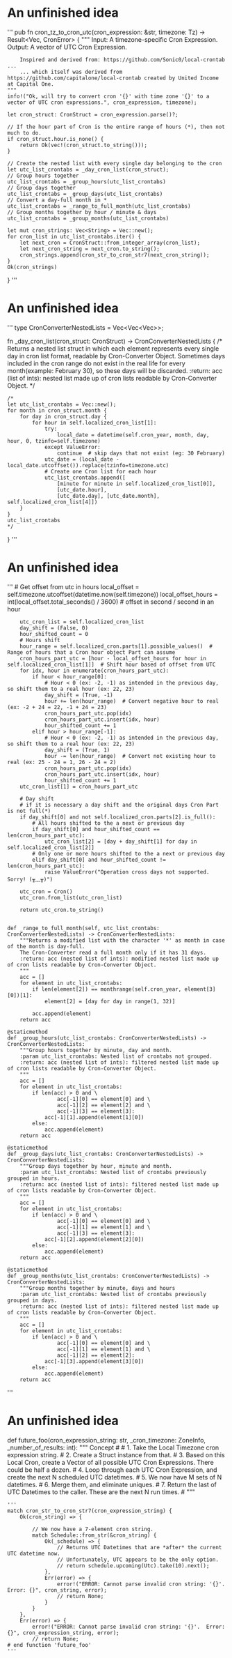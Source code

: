 
# An unfinished idea
'''
pub fn cron_tz_to_cron_utc(cron_expression: &str, timezone: Tz) -> Result<Vec<String>, CronError> {
	"""
		Input: A timezone-specific Cron Expression.
		Output: A vector of UTC Cron Expression.

		Inspired and derived from: https://github.com/Sonic0/local-crontab ...
		... which itself was derived from https://github.com/capitalone/local-crontab created by United Income at Capital One.
	"""
	info!("Ok, will try to convert cron '{}' with time zone '{}' to a vector of UTC cron expressions.", cron_expression, timezone);

	let cron_struct: CronStruct = cron_expression.parse()?;

	// If the hour part of Cron is the entire range of hours (*), then not much to do.
	if cron_struct.hour.is_none() {
		return Ok(vec!(cron_struct.to_string()));
	}
	
	// Create the nested list with every single day belonging to the cron
	let utc_list_crontabs = _day_cron_list(cron_struct);
	// Group hours together
	utc_list_crontabs = _group_hours(utc_list_crontabs)
	// Group days together
	utc_list_crontabs = _group_days(utc_list_crontabs)
	// Convert a day-full month in *
	utc_list_crontabs = _range_to_full_month(utc_list_crontabs)
	// Group months together by hour / minute & days
	utc_list_crontabs = _group_months(utc_list_crontabs)

	let mut cron_strings: Vec<String> = Vec::new();
	for cron_list in utc_list_crontabs.iter() {
		let next_cron = CronStruct::from_integer_array(cron_list);
		let next_cron_string = next_cron.to_string();
		cron_strings.append(cron_str_to_cron_str7(next_cron_string));
	}
	Ok(cron_strings)
}
'''


# An unfinished idea
'''
type CronConverterNestedLists = Vec<Vec<Vec<u32>>>;

fn _day_cron_list(cron_struct: CronStruct) -> CronConverterNestedLists {
	/* 
		Returns a nested list struct in which each element represents every single day in cron list format,
		readable by Cron-Converter Object. Sometimes days included in the cron range do not exist in the real life for every month(example: February 30),
		so these days will be discarded.
		:return: acc (list of ints): nested list made up of cron lists readable by Cron-Converter Object.
	*/

	/*
	let utc_list_crontabs = Vec::new();
	for month in cron_struct.month {
		for day in cron_struct.day {
			for hour in self.localized_cron_list[1]:
				try:
					local_date = datetime(self.cron_year, month, day, hour, 0, tzinfo=self.timezone)
				except ValueError:
					continue  # skip days that not exist (eg: 30 February)
				utc_date = (local_date - local_date.utcoffset()).replace(tzinfo=timezone.utc)
				# Create one Cron list for each hour
				utc_list_crontabs.append([
					[minute for minute in self.localized_cron_list[0]],
					[utc_date.hour],
					[utc_date.day], [utc_date.month], self.localized_cron_list[4]])
		}
	}
	utc_list_crontabs
	*/	
}
'''

# An unfinished idea
'''
		# Get offset from utc in hours
		local_offset = self.timezone.utcoffset(datetime.now(self.timezone))
		local_offset_hours = int(local_offset.total_seconds() / 3600)  # offset in second / second in an hour

		utc_cron_list = self.localized_cron_list
		day_shift = (False, 0)
		hour_shifted_count = 0
		# Hours shift
		hour_range = self.localized_cron.parts[1].possible_values()  # Range of hours that a Cron hour object Part can assume
		cron_hours_part_utc = [hour - local_offset_hours for hour in self.localized_cron_list[1]]  # Shift hour based of offset from UTC
		for idx, hour in enumerate(cron_hours_part_utc):
			if hour < hour_range[0]:
				# Hour < 0 (ex: -2, -1) as intended in the previous day, so shift them to a real hour (ex: 22, 23)
				day_shift = (True, -1)
				hour += len(hour_range)  # Convert negative hour to real (ex: -2 + 24 = 22, -1 + 24 = 23)
				cron_hours_part_utc.pop(idx)
				cron_hours_part_utc.insert(idx, hour)
				hour_shifted_count += 1
			elif hour > hour_range[-1]:
				# Hour < 0 (ex: -2, -1) as intended in the previous day, so shift them to a real hour (ex: 22, 23)
				day_shift = (True, 1)
				hour -= len(hour_range)  # Convert not existing hour to real (ex: 25 - 24 = 1, 26 - 24 = 2)
				cron_hours_part_utc.pop(idx)
				cron_hours_part_utc.insert(idx, hour)
				hour_shifted_count += 1
		utc_cron_list[1] = cron_hours_part_utc

		# Day shift
		# if it is necessary a day shift and the original days Cron Part is not full(*)
		if day_shift[0] and not self.localized_cron.parts[2].is_full():
			# All hours shifted to the a next or previous day
			if day_shift[0] and hour_shifted_count == len(cron_hours_part_utc):
				utc_cron_list[2] = [day + day_shift[1] for day in self.localized_cron_list[2]]
			# Only one or more hours shifted to the a next or previous day
			elif day_shift[0] and hour_shifted_count != len(cron_hours_part_utc):
				raise ValueError("Operation cross days not supported. Sorry! (╥﹏╥)")

		utc_cron = Cron()
		utc_cron.from_list(utc_cron_list)

		return utc_cron.to_string()


	def _range_to_full_month(self, utc_list_crontabs: CronConverterNestedLists) -> CronConverterNestedLists:
		"""Returns a modified list with the character '*' as month in case of the month is day-full.
		The Cron-Converter read a full month only if it has 31 days.
		:return: acc (nested list of ints): modified nested list made up of cron lists readable by Cron-Converter Object.
		"""
		acc = []
		for element in utc_list_crontabs:
			if len(element[2]) == monthrange(self.cron_year, element[3][0])[1]:
				element[2] = [day for day in range(1, 32)]

			acc.append(element)
		return acc

	@staticmethod
	def _group_hours(utc_list_crontabs: CronConverterNestedLists) -> CronConverterNestedLists:
		"""Group hours together by minute, day and month.
		:param utc_list_crontabs: Nested list of crontabs not grouped.
		:return: acc (nested list of ints): filtered nested list made up of cron lists readable by Cron-Converter Object.
		"""
		acc = []
		for element in utc_list_crontabs:
			if len(acc) > 0 and \
					acc[-1][0] == element[0] and \
					acc[-1][2] == element[2] and \
					acc[-1][3] == element[3]:
				acc[-1][1].append(element[1][0])
			else:
				acc.append(element)
		return acc

	@staticmethod
	def _group_days(utc_list_crontabs: CronConverterNestedLists) -> CronConverterNestedLists:
		"""Group days together by hour, minute and month.
		:param utc_list_crontabs: Nested list of crontabs previously grouped in hours.
		:return: acc (nested list of ints): filtered nested list made up of cron lists readable by Cron-Converter Object.
		"""
		acc = []
		for element in utc_list_crontabs:
			if len(acc) > 0 and \
					acc[-1][0] == element[0] and \
					acc[-1][1] == element[1] and \
					acc[-1][3] == element[3]:
				acc[-1][2].append(element[2][0])
			else:
				acc.append(element)
		return acc

	@staticmethod
	def _group_months(utc_list_crontabs: CronConverterNestedLists) -> CronConverterNestedLists:
		"""Group months together by minute, days and hours
		:param utc_list_crontabs: Nested list of crontabs previously grouped in days.
		:return: acc (nested list of ints): filtered nested list made up of cron lists readable by Cron-Converter Object.
		"""
		acc = []
		for element in utc_list_crontabs:
			if len(acc) > 0 and \
					acc[-1][0] == element[0] and \
					acc[-1][1] == element[1] and \
					acc[-1][2] == element[2]:
				acc[-1][3].append(element[3][0])
			else:
				acc.append(element)
		return acc
'''

# An unfinished idea
def future_foo(cron_expression_string: str, _cron_timezone: ZoneInfo, _number_of_results: int):
	"""
	Concept
	#
	#	1. Take the Local Timezone cron expression string.
	#	2. Create a Struct instance from that.
	#	3. Based on this Local Cron, create a Vector of all possible UTC Cron Expressions.  There could be half a dozen.
	#	4. Loop through each UTC Cron Expression, and create the next N scheduled UTC datetimes.
	#	5. We now have M sets of N datetimes.
	#	6. Merge them, and eliminate uniques.
	#	7. Return the last of UTC Datetimes to the caller.  These are the next N run times.
	#
	"""

	'''
	match cron_str_to_cron_str7(cron_expression_string) {
		Ok(cron_string) => {

			// We now have a 7-element cron string.
			match Schedule::from_str(&cron_string) {
				Ok(_schedule) => {
					// Returns UTC Datetimes that are *after* the current UTC datetime now.
					// Unfortunately, UTC appears to be the only option.
					// return schedule.upcoming(Utc).take(10).next();
				},
				Err(error) => {
					error!("ERROR: Cannot parse invalid cron string: '{}'.  Error: {}", cron_string, error);
					// return None;
				}
			}
		},
		Err(error) => {
			error!("ERROR: Cannot parse invalid cron string: '{}'.  Error: {}", cron_expression_string, error);
			// return None;
	# end function 'future_foo'
	'''
